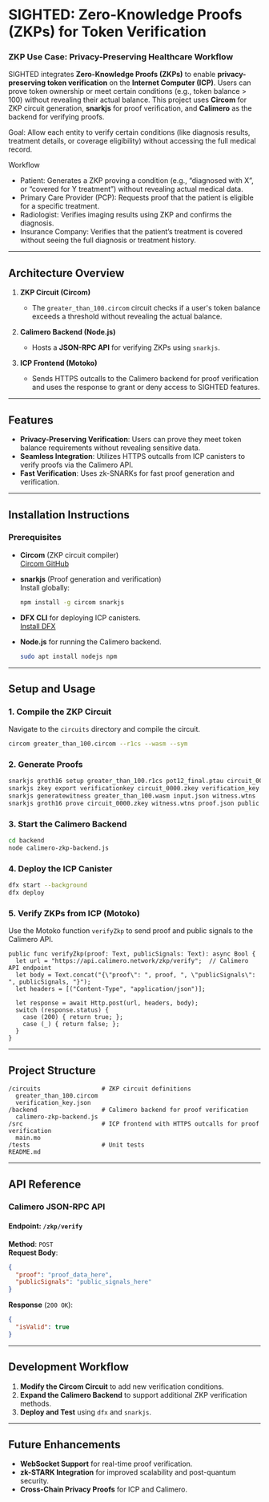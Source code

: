 # **SIGHTED: Zero-Knowledge Proofs (ZKPs) for Token Verification**

### **ZKP Use Case: Privacy-Preserving Healthcare Workflow**  

SIGHTED integrates **Zero-Knowledge Proofs (ZKPs)** to enable **privacy-preserving token verification** on the **Internet Computer (ICP)**. Users can prove token ownership or meet certain conditions (e.g., token balance > 100) without revealing their actual balance. This project uses **Circom** for ZKP circuit generation, **snarkjs** for proof verification, and **Calimero** as the backend for verifying proofs.


Goal: Allow each entity to verify certain conditions (like diagnosis results, treatment details, or coverage eligibility) without accessing the full medical record.

Workflow

- Patient: Generates a ZKP proving a condition (e.g., “diagnosed with X”, or “covered for Y treatment”) without revealing actual medical data.
- Primary Care Provider (PCP): Requests proof that the patient is eligible for a specific treatment.
- Radiologist: Verifies imaging results using ZKP and confirms the diagnosis.
- Insurance Company: Verifies that the patient’s treatment is covered without seeing the full diagnosis or treatment history.




---

## **Architecture Overview**

1. **ZKP Circuit (Circom)**  
   - The `greater_than_100.circom` circuit checks if a user's token balance exceeds a threshold without revealing the actual balance.  

2. **Calimero Backend (Node.js)**  
   - Hosts a **JSON-RPC API** for verifying ZKPs using `snarkjs`.  

3. **ICP Frontend (Motoko)**  
   - Sends HTTPS outcalls to the Calimero backend for proof verification and uses the response to grant or deny access to SIGHTED features.

---

## **Features**
- **Privacy-Preserving Verification**: Users can prove they meet token balance requirements without revealing sensitive data.  
- **Seamless Integration**: Utilizes HTTPS outcalls from ICP canisters to verify proofs via the Calimero API.  
- **Fast Verification**: Uses zk-SNARKs for fast proof generation and verification.  

---

## **Installation Instructions**

### Prerequisites
- **Circom** (ZKP circuit compiler)  
  [Circom GitHub](https://github.com/iden3/circom)  

- **snarkjs** (Proof generation and verification)  
  Install globally:  
  ```bash
  npm install -g circom snarkjs
  ```

- **DFX CLI** for deploying ICP canisters.  
  [Install DFX](https://internetcomputer.org/docs/current/developer-docs/setup/install/)  

- **Node.js** for running the Calimero backend.  
  ```bash
  sudo apt install nodejs npm
  ```

---

## **Setup and Usage**

### **1. Compile the ZKP Circuit**
Navigate to the `circuits` directory and compile the circuit.
```bash
circom greater_than_100.circom --r1cs --wasm --sym
```

### **2. Generate Proofs**
```bash
snarkjs groth16 setup greater_than_100.r1cs pot12_final.ptau circuit_0000.zkey
snarkjs zkey export verificationkey circuit_0000.zkey verification_key.json
snarkjs generatewitness greater_than_100.wasm input.json witness.wtns
snarkjs groth16 prove circuit_0000.zkey witness.wtns proof.json public.json
```

### **3. Start the Calimero Backend**
```bash
cd backend
node calimero-zkp-backend.js
```

### **4. Deploy the ICP Canister**
```bash
dfx start --background
dfx deploy
```

### **5. Verify ZKPs from ICP (Motoko)**
Use the Motoko function `verifyZkp` to send proof and public signals to the Calimero API.
```motoko
public func verifyZkp(proof: Text, publicSignals: Text): async Bool {
  let url = "https://api.calimero.network/zkp/verify";  // Calimero API endpoint
  let body = Text.concat("{\"proof\": ", proof, ", \"publicSignals\": ", publicSignals, "}");
  let headers = [("Content-Type", "application/json")];

  let response = await Http.post(url, headers, body);
  switch (response.status) {
    case (200) { return true; };
    case (_) { return false; };
  }
}
```

---

## **Project Structure**
```
/circuits                 # ZKP circuit definitions
  greater_than_100.circom
  verification_key.json
/backend                  # Calimero backend for proof verification
  calimero-zkp-backend.js
/src                      # ICP frontend with HTTPS outcalls for proof verification
  main.mo
/tests                    # Unit tests
README.md
```

---

## **API Reference**

### **Calimero JSON-RPC API**
#### **Endpoint: `/zkp/verify`**
**Method**: `POST`  
**Request Body**:
```json
{
  "proof": "proof_data_here",
  "publicSignals": "public_signals_here"
}
```

**Response** (`200 OK`):
```json
{
  "isValid": true
}
```

---

## **Development Workflow**

1. **Modify the Circom Circuit** to add new verification conditions.  
2. **Expand the Calimero Backend** to support additional ZKP verification methods.  
3. **Deploy and Test** using `dfx` and `snarkjs`.

---

## **Future Enhancements**
- **WebSocket Support** for real-time proof verification.  
- **zk-STARK Integration** for improved scalability and post-quantum security.  
- **Cross-Chain Privacy Proofs** for ICP and Calimero.  
